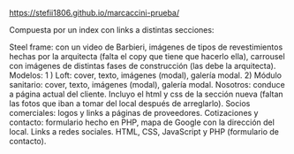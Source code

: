 https://stefii1806.github.io/marcaccini-prueba/


Compuesta por un index con links a distintas secciones:

Steel frame: con un video de Barbieri, imágenes de tipos de revestimientos hechas por la arquitecta (falta el copy que tiene que hacerlo ella), carrousel con imágenes de distintas fases de construcción (las debe la arquitecta).
Modelos: 1 ) Loft: cover, texto, imágenes (modal), galería modal. 2) Módulo sanitario: cover, texto, imágenes (modal), galería modal.
Nosotros: conduce a página actual del cliente. Incluyo el html y css de la sección nueva (faltan las fotos que iban a tomar del local después de arreglarlo).
Socios comerciales: logos y links a páginas de proveedores.
Cotizaciones y contacto: formulario hecho en PHP, mapa de Google con la dirección del local.
Links a redes sociales.
HTML, CSS, JavaScript y PHP (formulario de contacto).
